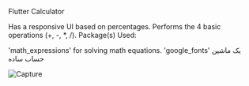 Flutter Calculator

Has a responsive UI based on percentages.
Performs the 4 basic operations (+, -, *, /).
Package(s) Used:

'math_expressions' for solving math equations.
'google_fonts'
یک ماشین حساب ساده  


![Capture](https://user-images.githubusercontent.com/22338509/113501743-cde75b80-953c-11eb-8cc5-5cf358d3bdb2.PNG)
